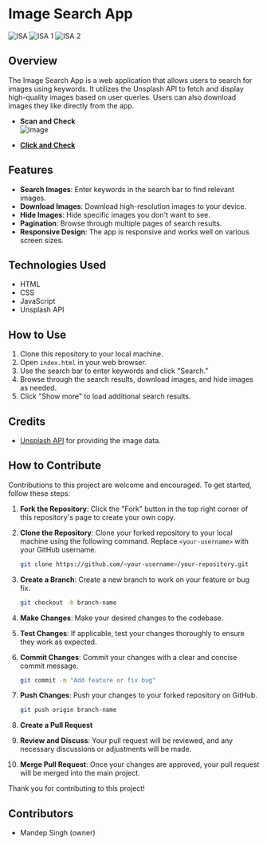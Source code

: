 # Image Search App

![ISA](https://github.com/Mandeepsingh1322/Image-Search-App/assets/142074586/be4bb6ca-f178-43de-9389-6a07b4892288)
![ISA 1](https://github.com/Mandeepsingh1322/Image-Search-App/assets/142074586/bf6a73ad-c46f-4420-8ebc-94c2db6a8d21)
![ISA 2](https://github.com/Mandeepsingh1322/Image-Search-App/assets/142074586/397a6b02-251b-4861-9050-d962cc767f42)

## Overview

The Image Search App is a web application that allows users to search for images using keywords. It utilizes the Unsplash API to fetch and display high-quality images based on user queries. Users can also download images they like directly from the app.

- **Scan and Check**                   
 ![image](https://github.com/Mandeepsingh1322/Image-Search-App/assets/142074586/70d64c5b-77c1-4779-a9f6-04b99a3221ab)

- [**Click and Check**](https://imagesearchapp-289d71.netlify.app/)
## Features

- **Search Images**: Enter keywords in the search bar to find relevant images.
- **Download Images**: Download high-resolution images to your device.
- **Hide Images**: Hide specific images you don't want to see.
- **Pagination**: Browse through multiple pages of search results.
- **Responsive Design**: The app is responsive and works well on various screen sizes.

## Technologies Used

- HTML
- CSS
- JavaScript
- Unsplash API

## How to Use

1. Clone this repository to your local machine.
2. Open `index.html` in your web browser.
3. Use the search bar to enter keywords and click "Search."
4. Browse through the search results, download images, and hide images as needed.
5. Click "Show more" to load additional search results.

## Credits

- [Unsplash API](https://unsplash.com/developers) for providing the image data.

## How to Contribute

Contributions to this project are welcome and encouraged. To get started, follow these steps:

1. **Fork the Repository**: Click the "Fork" button in the top right corner of this repository's page to create your own copy.

2. **Clone the Repository**: Clone your forked repository to your local machine using the following command. Replace `<your-username>` with your GitHub username.

    ```bash
    git clone https://github.com/<your-username>/your-repository.git
    ```

3. **Create a Branch**: Create a new branch to work on your feature or bug fix.

    ```bash
    git checkout -b branch-name
    ```

4. **Make Changes**: Make your desired changes to the codebase.

5. **Test Changes**: If applicable, test your changes thoroughly to ensure they work as expected.

6. **Commit Changes**: Commit your changes with a clear and concise commit message.

    ```bash
    git commit -m "Add feature or fix bug"
    ```

7. **Push Changes**: Push your changes to your forked repository on GitHub.

    ```bash
    git push origin branch-name
    ```

8. **Create a Pull Request**

9. **Review and Discuss**: Your pull request will be reviewed, and any necessary discussions or adjustments will be made.

10. **Merge Pull Request**: Once your changes are approved, your pull request will be merged into the main project.

Thank you for contributing to this project!

## Contributors

- Mandep Singh (owner)
